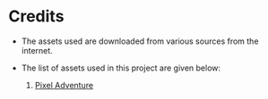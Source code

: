 # Credits

* The assets used are downloaded from various sources from the internet.

* The list of assets used in this project are given below:
  1. [Pixel Adventure](https://pixelfrog-assets.itch.io/pixel-adventure-1)
